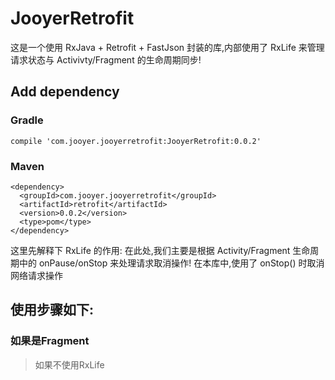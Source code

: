 # JooyerRetrofit
这是一个使用 RxJava + Retrofit + FastJson 封装的库,内部使用了 RxLife 来管理请求状态与 Activivty/Fragment 的生命周期同步! 

## Add dependency

### Gradle
`compile 'com.jooyer.jooyerretrofit:JooyerRetrofit:0.0.2'`

### Maven
```
<dependency>
  <groupId>com.jooyer.jooyerretrofit</groupId>
  <artifactId>retrofit</artifactId>
  <version>0.0.2</version>
  <type>pom</type>
</dependency>
```

这里先解释下 RxLife 的作用:
在此处,我们主要是根据 Activity/Fragment 生命周期中的 onPause/onStop 来处理请求取消操作!
在本库中,使用了 onStop() 时取消网络请求操作

## 使用步骤如下:

### 如果是Fragment

>如果不使用RxLife
  
    
   
